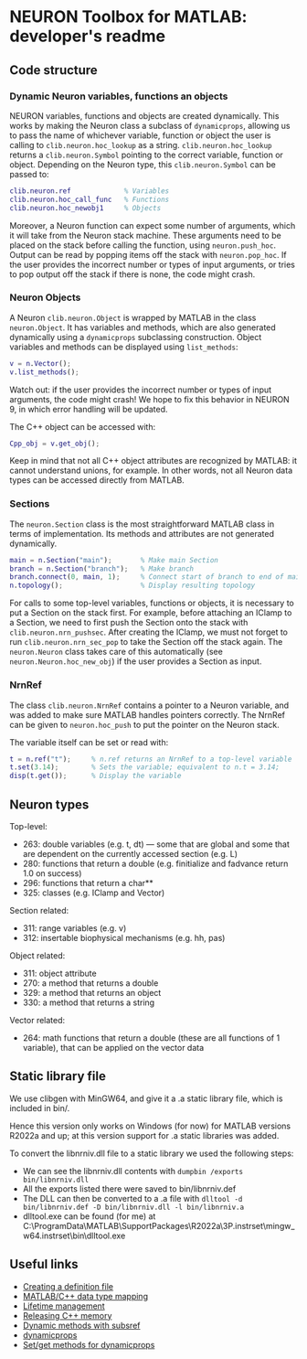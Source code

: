 # NEURON Toolbox for MATLAB: developer's readme

## Code structure

### Dynamic Neuron variables, functions an objects

NEURON variables, functions and objects are created dynamically. This works 
by making the Neuron class a subclass of `dynamicprops`, allowing us to
pass the name of whichever variable, function or object the user is calling to 
`clib.neuron.hoc_lookup` as a string. `clib.neuron.hoc_lookup` returns a 
`clib.neuron.Symbol` pointing to the correct variable, function or object. 
Depending on the Neuron type, this `clib.neuron.Symbol` can be passed to:

```matlab
clib.neuron.ref             % Variables
clib.neuron.hoc_call_func   % Functions
clib.neuron.hoc_newobj1     % Objects
```

Moreover, a Neuron function can expect some number of arguments,
which it will take from the Neuron stack machine. These arguments
need to be placed on the stack before calling the function, using
`neuron.push_hoc`. Output can be read by popping items off the stack
with `neuron.pop_hoc`. If the user provides
the incorrect number or types of input arguments, or tries to pop
output off the stack if there is none, the code might crash.

### Neuron Objects

A Neuron `clib.neuron.Object` is wrapped by MATLAB in the class 
`neuron.Object`. It has variables and methods, which are also 
generated dynamically using a `dynamicprops` subclassing construction.
Object variables and methods can be displayed using `list_methods`:

```matlab
v = n.Vector();
v.list_methods();
```

Watch out: if the user provides
the incorrect number or types of input arguments, the code might crash! We
hope to fix this behavior in NEURON 9, in which error handling will be updated.

The C++ object can be accessed with:

```matlab
Cpp_obj = v.get_obj();
```

Keep in mind that not all C++ object attributes are recognized by
MATLAB: it cannot understand unions, for example. In other words, not all
Neuron data types can be accessed directly from MATLAB.

### Sections

The `neuron.Section` class is the most straightforward MATLAB class in 
terms of implementation. Its methods and attributes are not generated 
dynamically.

```matlab
main = n.Section("main");       % Make main Section
branch = n.Section("branch");   % Make branch
branch.connect(0, main, 1);     % Connect start of branch to end of main
n.topology();                   % Display resulting topology
```

For calls to some top-level variables, functions or objects, it is
necessary to put a Section on the stack first. For example,
before attaching an IClamp to a Section, we need to first push the 
Section onto the stack with `clib.neuron.nrn_pushsec`. 
After creating the IClamp, we must not forget to run 
`clib.neuron.nrn_sec_pop` to take the Section off the stack again.
The `neuron.Neuron` class takes care of this automatically
(see `neuron.Neuron.hoc_new_obj`) if the user provides a Section
as input.

### NrnRef

The class `clib.neuron.NrnRef` contains a pointer to a Neuron variable, 
and was added to make sure MATLAB handles pointers correctly. 
The NrnRef can be given to `neuron.hoc_push` to put the pointer
on the Neuron stack.

The variable itself can be set or read with:

```matlab
t = n.ref("t");     % n.ref returns an NrnRef to a top-level variable
t.set(3.14);        % Sets the variable; equivalent to n.t = 3.14;
disp(t.get());      % Display the variable
```

## Neuron types

Top-level:
- 263: double variables (e.g. t, dt) — some that are global and some that are dependent on 
  the currently accessed section (e.g. L)
- 280: functions that return a double (e.g. finitialize and fadvance return 1.0 on success)
- 296: functions that return a char**
- 325: classes (e.g. IClamp and Vector)

Section related:
- 311: range variables (e.g. v)
- 312: insertable biophysical mechanisms (e.g. hh, pas)

Object related:
- 311: object attribute
- 270: a method that returns a double
- 329: a method that returns an object
- 330: a method that returns a string

Vector related:
- 264: math functions that return a double (these are all functions of 1 variable), that can
  be applied on the vector data

## Static library file

We use clibgen with MinGW64, and give it a .a static library file, 
which is included in bin/.

Hence this version only works on Windows (for now) for MATLAB versions 
R2022a and up; at this version support for .a static libraries was added. 

To convert the libnrniv.dll file to a static library we used the following
steps:
- We can see the libnrniv.dll contents with `dumpbin /exports bin/libnrniv.dll`
- All the exports listed there were saved to bin/libnrniv.def
- The DLL can then be converted to a .a file with `dlltool -d bin/libnrniv.def -D bin/libnrniv.dll -l bin/libnrniv.a`
- dlltool.exe can be found (for me) at C:\ProgramData\MATLAB\SupportPackages\R2022a\3P.instrset\mingw_w64.instrset\bin\dlltool.exe

## Useful links

- [Creating a definition file](https://nl.mathworks.com/help/matlab/ref/clibgen.generatelibrarydefinition.html)
- [MATLAB/C++ data type mapping](https://nl.mathworks.com/help/matlab/matlab_external/matlab-to-c-data-type-mapping.html)
- [Lifetime management](https://nl.mathworks.com/help/matlab/matlab_external/memory-management-for-c-objects-in-matlab.html)
- [Releasing C++ memory](https://nl.mathworks.com/help/matlab/ref/clibrelease.html?s_tid=doc_ta)
- [Dynamic methods with subsref](https://nl.mathworks.com/matlabcentral/answers/59026-is-it-possible-to-dynamically-add-methods-to-an-object-or-to-build-a-generic-method-that-catches-a)
- [dynamicprops](https://nl.mathworks.com/help/matlab/ref/dynamicprops-class.html)
- [Set/get methods for dynamicprops](https://nl.mathworks.com/matlabcentral/answers/48831-set-methods-for-dynamic-properties-with-unknown-names?s_tid=answers_rc1-2_p2_MLT)